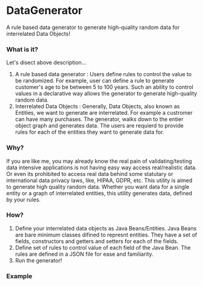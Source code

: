 # DataGenerator
A rule based data generator to generate high-quality random data for interrelated Data Objects! 

### What is it?
Let's disect above description...
1. A rule based data generator : Users define rules to control the value to be randomized. For example, user can define a rule to generate customer's age to be between 5 to 100 years. Such an ability to control values in a declarative way allows the generator to generate high-quality random data.
2. Interrelated Data Objects : Generally, Data Objects, also known as Entities, we want to generate are interrelated. For example a custromer can have many purchases. The generator, walks down to the entier object graph and generates data. The users are requierd to provide rules for each of the entities they want to generate data for. 

### Why?
If you are like me, you may already know the real pain of validating/testing data intensive applications is not having easy way access real/realistic data. Or even its prohibited to access real data behind some statutary or international data privacy laws, like, HIPAA, GDPR, etc. This utility is aimed to generate high quality random data. Whether you want data for a single entity or a graph of interrelated entities, this utility generates data, defined by your rules.

### How?
1. Define your interrelated data objects as Java Beans/Entities. Java Beans are bare minimum classes difined to represnt entities. They have a set of fields, constructors and getters and setters for each of the fields.
2. Define set of rules to control value of each field of the Java Bean. The rules are defined in a JSON file for ease and familiarity.
3. Run the generator!

### Example
<comming soon>
